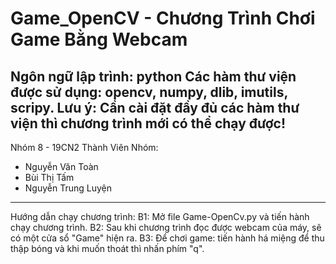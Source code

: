 # Game_OpenCV - Chương Trình Chơi Game Bằng Webcam
Ngôn ngữ lập trình: python
Các hàm thư viện được sử dụng: opencv, numpy, dlib, imutils, scripy.
Lưu ý: Cần cài đặt đầy đủ các hàm thư viện thì chương trình mới có thể chạy được!
---------------

Nhóm 8 - 19CN2
Thành Viên Nhóm:
- Nguyễn Văn Toàn
- Bùi Thị Tấm
- Nguyễn Trung Luyện
---------------

Hướng dẫn chạy chương trình:
B1: Mở file Game-OpenCv.py và tiến hành chạy chương trình.
B2: Sau khi chương trình đọc được webcam của máy, sẽ có một cửa sổ "Game" hiện ra.
B3: Để chơi game: tiến hành há miệng để thu thập bóng và khi muốn thoát thì nhấn phím "q".
